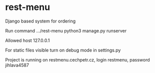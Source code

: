 # rest-menu
Django based system for ordering

Run command .../rest-menu python3 manage.py runserver

Allowed host 127.0.0.1

For static files visible turn on debug mode in settings.py

Project is running on restmenu.cechpetr.cz, login restmenu, password jihlava4587
